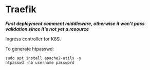 # Traefik
***First deployment comment middleware, otherwise it won't pass validation since it's not yet a resource***


Ingress controller for K8S.


To generate htpasswd:

```
sudo apt install apache2-utils -y
htpasswd -nb username password
```
